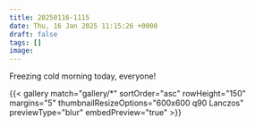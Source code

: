 ```yaml
---
title: 20250116-1115
date: Thu, 16 Jan 2025 11:15:26 +0000
draft: false
tags: []
image: 
---
```


Freezing cold morning today, everyone!

{{< gallery match="gallery/*" sortOrder="asc" rowHeight="150" margins="5" thumbnailResizeOptions="600x600 q90 Lanczos" previewType="blur" embedPreview="true" >}}

